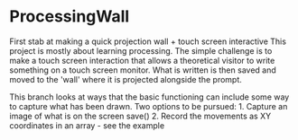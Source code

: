 # ProcessingWall
First stab at making a quick projection wall + touch screen interactive
This project is mostly about learning processing. 
The simple challenge is to make a touch screen interaction that allows a theoretical visitor to write something on a touch screen monitor.  What is written is then saved and moved to the 'wall' where it is projected alongside the prompt.

This branch looks at ways that the basic functioning can include some way to capture what has been drawn.
Two options to be pursued:
    1. Capture an image of what is on the screen save()
    2. Record the movements as XY coordinates in an array - see the example
